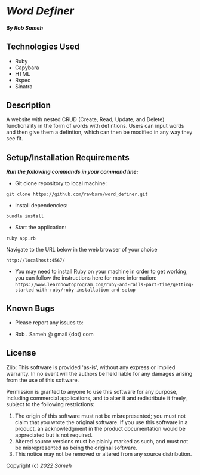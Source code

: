 # _Word Definer_

#### By _**Rob Sameh**_

## Technologies Used

* Ruby
* Capybara
* HTML
* Rspec
* Sinatra

## Description

A website with nested CRUD (Create, Read, Update, and Delete) functionality in the form of words with defintions. Users can input words and then give them a defintion, which can then be modified in any way they see fit.

## Setup/Installation Requirements

**_Run the following commands in your command line:_**

*  Git clone repository to local machine:
```
git clone https://github.com/rawbsrn/word_definer.git
```

* Install dependencies:
```
bundle install
```

* Start the application:
```
ruby app.rb
```

Navigate to the URL below in the web browser of your choice
```
http://localhost:4567/
```

* You may need to install Ruby on your machine in order to get working, you can follow the instructions here for more information: `https://www.learnhowtoprogram.com/ruby-and-rails-part-time/getting-started-with-ruby/ruby-installation-and-setup`


## Known Bugs

* Please report any issues to: 


* Rob . Sameh @ gmail {dot} com

## License

Zlib:
  This software is provided 'as-is', without any express or implied
  warranty.  In no event will the authors be held liable for any damages
  arising from the use of this software.

  Permission is granted to anyone to use this software for any purpose,
  including commercial applications, and to alter it and redistribute it
  freely, subject to the following restrictions:

  1. The origin of this software must not be misrepresented; you must not claim that you wrote the original software. If you use this software
     in a product, an acknowledgment in the product documentation would be
     appreciated but is not required.
  2. Altered source versions must be plainly marked as such, and must not be
     misrepresented as being the original software.
  3. This notice may not be removed or altered from any source distribution.

Copyright (c) _2022_ _Sameh_